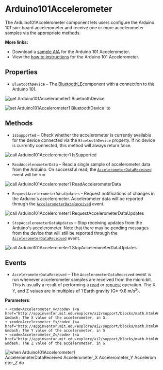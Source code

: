 # Arduino101Accelerometer

The Arduino101Accelerometer component lets users configure the Arduino 101'son-board accelerometer and receive one or more accelerometer samples via the appropriate methods.<br>

<strong>More links:</strong><ul><li>Download a <a href='http://iot.appinventor.mit.edu/examples/SampleArduino101Accelerometer.aia' target='_blank'>sample AIA</a> for the Arduino 101 Accelerometer.</li><li>View the <a href='http://iot.appinventor.mit.edu/assets/howtos/MIT_App_Inventor_IoT_Arduino101Accelerometer.pdf' target='_blank'>how to instructions</a> for the Arduino 101 Accelerometer.</li></ul>

## Properties

+ <a name="BluetoothDevice"></a>`BluetoothDevice` – The <a href='http://iot.appinventor.mit.edu/#/bluetoothle/bluetoothleintro'>BluetoothLE</a>component with a connection to the Arduino 101.


![get Arduino101Accelerometer1 BluetoothDevice ](blocks/Arduino101Accelerometer.BluetoothDevice_getter.svg)


![set Arduino101Accelerometer1 BluetoothDevice  to](blocks/Arduino101Accelerometer.BluetoothDevice_setter.svg)

## Methods

+ <a name="IsSupported"></a>`IsSupported` – Check whether the accelerometer is currently available for the device connected via the
 <code>BluetoothDevice</code> property. If no device is currently connected, this method will
 always return false.

![call Arduino101Accelerometer1 IsSupported](blocks/Arduino101Accelerometer.IsSupported.svg)

+ <a name="ReadAccelerometerData"></a>`ReadAccelerometerData` – Read a single sample of accelerometer data from the Arduino. On successful read, the
 <a href="#AccelerometerDataReceived"><code>AccelerometerDataReceived</code></a>
 event will be run.

![call Arduino101Accelerometer1 ReadAccelerometerData](blocks/Arduino101Accelerometer.ReadAccelerometerData.svg)

+ <a name="RequestAccelerometerDataUpdates"></a>`RequestAccelerometerDataUpdates` – Request notifications of changes in the Arduino's accelerometer. Accelerometer data will be
 reported through the
 <a href="#AccelerometerDataReceived"><code>AccelerometerDataReceived</code></a> event.

![call Arduino101Accelerometer1 RequestAccelerometerDataUpdates](blocks/Arduino101Accelerometer.RequestAccelerometerDataUpdates.svg)

+ <a name="StopAccelerometerDataUpdates"></a>`StopAccelerometerDataUpdates` – Stop receiving updates from the Arduino's accelerometer. Note that there may be pending
 messages from the device that will still be reported through the
 <a href="#AccelerometerDataReceived"><code>AccelerometerDataReceived</code></a> event.

![call Arduino101Accelerometer1 StopAccelerometerDataUpdates](blocks/Arduino101Accelerometer.StopAccelerometerDataUpdates.svg)

## Events

+ <a name="AccelerometerDataReceived"></a>`AccelerometerDataReceived` – The <code>AccelerometerDataReceived</code> event is run whenever accelerometer samples are
 received from the micro:bit. This is usually a result of performing a
 <a href="#ReadAccelerometerData">read</a> or
 <a href="#RequestAccelerometerDataUpdates">request</a> operation.
 The X, Y, and Z values are in multiples of 1 Earth gravity (G=-9.8 m/s<sup>2</sup>).

 __Parameters__:

    + <code>Accelerometer_X</code> (<a href="http://appinventor.mit.edu/explore/ai2/support/blocks/math.html#number">_number_</a>) &mdash; The X value of the accelerometer, in G.
    + <code>Accelerometer_Y</code> (<a href="http://appinventor.mit.edu/explore/ai2/support/blocks/math.html#number">_number_</a>) &mdash; The Y value of the accelerometer, in G.
    + <code>Accelerometer_Z</code> (<a href="http://appinventor.mit.edu/explore/ai2/support/blocks/math.html#number">_number_</a>) &mdash; The Z value of the accelerometer, in G.

![when Arduino101Accelerometer1 AccelerometerDataReceived Accelerometer_X Accelerometer_Y Accelerometer_Z do](blocks/Arduino101Accelerometer.AccelerometerDataReceived.svg)


